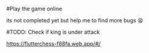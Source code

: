 #Play the game online

its not completed yet but help me to find more bugs 😫

#TODO:
Check if king is under attack

https://flutterchess-f88fa.web.app/#/
